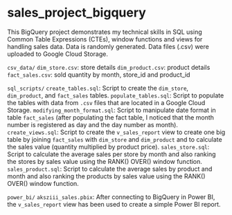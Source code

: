 # sales_project_bigquery

This BigQuery project demonstrates my technical skills in SQL using Common Table Expressions (CTEs), window functions and views for handling sales data. Data is randomly generated. Data files (.csv) were uploaded to Google Cloud Storage.

`csv_data/`
  `dim_store.csv`: store details
  `dim_product.csv`: product details
  `fact_sales.csv`: sold quantity by month, store_id and product_id

`sql_scripts/`
  `create_tables.sql`: Script to create the `dim_store`, `dim_product`, and `fact_sales` tables.
  `populate_tables.sql`: Script to populate the tables with data from `.csv` files that are located in a Google Cloud Storage.
  `modifying_month_format.sql`: Script to manipulate date format in table `fact_sales` (after populating the fact table, I noticed that the month number is registered as day and the day number as month).
  `create_views.sql`: Script to create the `v_sales_report` view to create one big table by joining `fact_sales` with `dim_store` and `dim_product` and to calculate the sales value (quantity multiplied by product price).
  `sales_store.sql`: Script to calculate the average sales per store by month and also ranking the stores by sales value using the RANK() OVER() window function.
  `sales_product.sql`: Script to calculate the average sales by product and month and also ranking the products by sales value using the RANK() OVER() window function.

`power_bi/`
  `aksziii_sales.pbix`: After connecting to BigQuery in Power BI, the `v_sales_report` view has been used to create a simple Power BI report.
